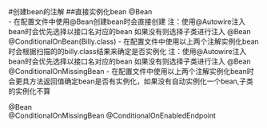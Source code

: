 #创建bean的注解
##直接实例化bean
@Bean  
    - 在配置文件中使用@Bean创建bean时会直接创建
    注：使用@Autowire注入bean时会优先选择以接口名对应的bean  如果没有则选择子类进行注入
@Bean 
@ConditionalOnBean(Billy.class)
    - 在配置文件中使用以上两个注解实例化bean时会根据扫描的的billy.class结果来确定是否实例化
        注：使用@Autowire注入bean时会优先选择以接口名对应的bean  如果没有则选择子类进行注入
@Bean         
@ConditionalOnMissingBean
    - 在配置文件中使用以上两个注解实例化bean时会更具方法返回值确定bean是否有实例化，如果没有自动实例化一个bean,子类的实例化不算
    
@Bean         
@ConditionalOnMissingBean
@ConditionalOnEnabledEndpoint